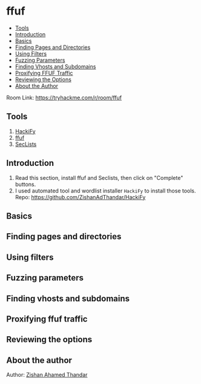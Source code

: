 # ffuf

- [Tools](#tools)
- [Introduction](#introduction)
- [Basics](#basics)
- [Finding Pages and Directories](#finding-pages-and-directories)
- [Using Filters](#using-filters)
- [Fuzzing Parameters](#fuzzing-parameters)
- [Finding Vhosts and Subdomains](#finding-vhosts-and-subdomains)
- [Proxifying FFUF Traffic](#proxifying-ffuf-traffic)
- [Reviewing the Options](#reviewing-the-options)
- [About the Author](#about-the-author)

Room Link: https://tryhackme.com/r/room/ffuf

## Tools
1. [HackiFy](https://github.com/ZishanAdThandar/HackiFy)
2. [ffuf](https://github.com/ffuf/ffuf)
3. [SecLists](https://github.com/danielmiessler/SecLists)

## Introduction
1. Read this section, install ffuf and Seclists, then click on "Complete" buttons.
2. I used automated tool and wordlist installer `HackiFy` to install those tools. Repo: https://github.com/ZishanAdThandar/HackiFy
## Basics
## Finding pages and directories
## Using filters
## Fuzzing parameters
## Finding vhosts and subdomains
## Proxifying ffuf traffic
## Reviewing the options
## About the author

Author: [Zishan Ahamed Thandar](https://github.com/ZishanAdThandar/WriteUps/tree/main?tab=readme-ov-file#about-me)
